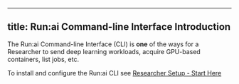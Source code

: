 
---
title: Run:ai Command-line Interface Introduction
---

The Run:ai Command-line Interface (CLI) is __one__ of the ways for a Researcher to send deep learning workloads, acquire GPU-based containers, list jobs, etc.

To install and configure the Run:ai CLI see [Researcher Setup - Start Here](../../admin/researcher-setup/researcher-setup-intro.md)